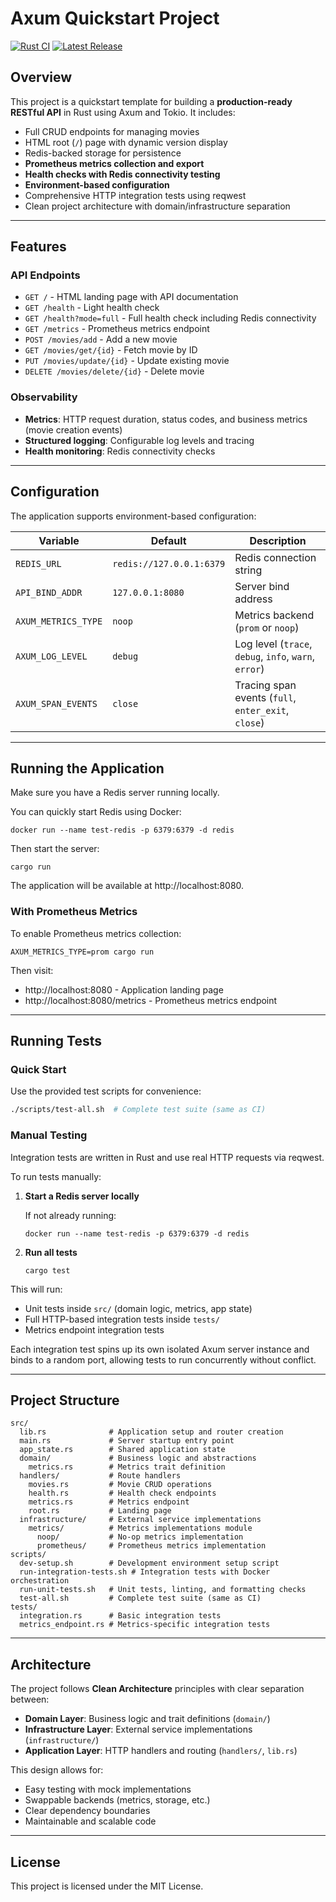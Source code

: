 # Axum Quickstart Project

[![Rust CI](https://github.com/JohnBasrai/axum-quickstart/actions/workflows/rust.yml/badge.svg)](https://github.com/JohnBasrai/axum-quickstart/actions)
[![Latest Release](https://img.shields.io/github/v/release/JohnBasrai/axum-quickstart?style=flat-square)](https://github.com/JohnBasrai/axum-quickstart/releases)

## Overview

This project is a quickstart template for building a **production-ready RESTful API** in Rust using Axum and Tokio.
It includes:

 - Full CRUD endpoints for managing movies
 - HTML root (`/`) page with dynamic version display
 - Redis-backed storage for persistence
 - **Prometheus metrics collection and export**
 - **Health checks with Redis connectivity testing**
 - **Environment-based configuration**
 - Comprehensive HTTP integration tests using reqwest
 - Clean project architecture with domain/infrastructure separation

---

## Features

### API Endpoints
- `GET /` - HTML landing page with API documentation
- `GET /health` - Light health check
- `GET /health?mode=full` - Full health check including Redis connectivity
- `GET /metrics` - Prometheus metrics endpoint
- `POST /movies/add` - Add a new movie
- `GET /movies/get/{id}` - Fetch movie by ID
- `PUT /movies/update/{id}` - Update existing movie
- `DELETE /movies/delete/{id}` - Delete movie

### Observability
- **Metrics**: HTTP request duration, status codes, and business metrics (movie creation events)
- **Structured logging**: Configurable log levels and tracing
- **Health monitoring**: Redis connectivity checks

---

## Configuration

The application supports environment-based configuration:

| Variable | Default | Description |
|----------|---------|-------------|
| `REDIS_URL` | `redis://127.0.0.1:6379` | Redis connection string |
| `API_BIND_ADDR` | `127.0.0.1:8080` | Server bind address |
| `AXUM_METRICS_TYPE` | `noop` | Metrics backend (`prom` or `noop`) |
| `AXUM_LOG_LEVEL` | `debug` | Log level (`trace`, `debug`, `info`, `warn`, `error`) |
| `AXUM_SPAN_EVENTS` | `close` | Tracing span events (`full`, `enter_exit`, `close`) |

---

## Running the Application

Make sure you have a Redis server running locally.

You can quickly start Redis using Docker:

    docker run --name test-redis -p 6379:6379 -d redis

Then start the server:

    cargo run

The application will be available at http://localhost:8080.

### With Prometheus Metrics

To enable Prometheus metrics collection:

    AXUM_METRICS_TYPE=prom cargo run

Then visit:
- http://localhost:8080 - Application landing page
- http://localhost:8080/metrics - Prometheus metrics endpoint

---

## Running Tests

### Quick Start

Use the provided test scripts for convenience:

```bash
./scripts/test-all.sh  # Complete test suite (same as CI)
```

### Manual Testing

Integration tests are written in Rust and use real HTTP requests via reqwest.

To run tests manually:

1. **Start a Redis server locally**

   If not already running:

       docker run --name test-redis -p 6379:6379 -d redis

2. **Run all tests**

       cargo test

This will run:

- Unit tests inside `src/` (domain logic, metrics, app state)
- Full HTTP-based integration tests inside `tests/`
- Metrics endpoint integration tests

Each integration test spins up its own isolated Axum server instance and binds to a random port, allowing tests to run concurrently without conflict.

---

## Project Structure

    src/
      lib.rs              # Application setup and router creation
      main.rs             # Server startup entry point
      app_state.rs        # Shared application state
      domain/             # Business logic and abstractions
        metrics.rs        # Metrics trait definition
      handlers/           # Route handlers
        movies.rs         # Movie CRUD operations
        health.rs         # Health check endpoints
        metrics.rs        # Metrics endpoint
        root.rs           # Landing page
      infrastructure/     # External service implementations
        metrics/          # Metrics implementations module
          noop/           # No-op metrics implementation
          prometheus/     # Prometheus metrics implementation
    scripts/
      dev-setup.sh        # Development environment setup script
      run-integration-tests.sh # Integration tests with Docker orchestration
      run-unit-tests.sh   # Unit tests, linting, and formatting checks
      test-all.sh         # Complete test suite (same as CI)
    tests/
      integration.rs      # Basic integration tests
      metrics_endpoint.rs # Metrics-specific integration tests
---

## Architecture

The project follows **Clean Architecture** principles with clear separation between:

- **Domain Layer**: Business logic and trait definitions (`domain/`)
- **Infrastructure Layer**: External service implementations (`infrastructure/`)
- **Application Layer**: HTTP handlers and routing (`handlers/`, `lib.rs`)

This design allows for:
- Easy testing with mock implementations
- Swappable backends (metrics, storage, etc.)
- Clear dependency boundaries
- Maintainable and scalable code

---

## License

This project is licensed under the MIT License.

